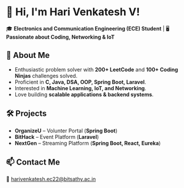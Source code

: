 # 👋 Hi, I'm Hari Venkatesh V!  
🎓 **Electronics and Communication Engineering (ECE) Student** | 🖥️ **Passionate about Coding, Networking & IoT**  

## 🚀 About Me  
- Enthusiastic problem solver with **200+ LeetCode** and **100+ Coding Ninjas** challenges solved.  
- Proficient in **C, Java, DSA, OOP, Spring Boot, Laravel**.  
- Interested in **Machine Learning, IoT, and Networking**.  
- Love building **scalable applications & backend systems**.  

## 🛠️ Projects  
- **OrganizeU** – Volunter Portal (**Spring Boot**)  
- **BitHack** – Event Platform (**Laravel**)  
- **NextGen** – Streaming Platform (**Spring Boot, React, Eureka**)    


## 📫 Contact Me  
📧 harivenkatesh.ec22@bitsathy.ac.in  
